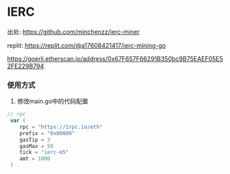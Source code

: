 # IERC
出处: https://github.com/minchenzz/ierc-miner

replit: https://replit.com/@a17608421417/ierc-mining-go

https://goerli.etherscan.io/address/0x67F657F66291B350bc9B75EAEF05E52FE229B794
### 使用方式

1. 修改main.go中的代码配置

```go
// rpc
 var (
    rpc = "https://1rpc.io/eth"
    prefix = "0x00000"
    gasTip = 3
    gasMax = 50
    tick = "ierc-m5"
    amt = 1000
 )
```